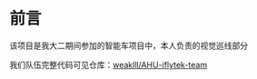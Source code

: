 # 前言

该项目是我大二期间参加的智能车项目中，本人负责的视觉巡线部分

我们队伍完整代码可见仓库：[weaklll/AHU-iflytek-team](https://github.com/weaklll/AHU-iflytek-team)